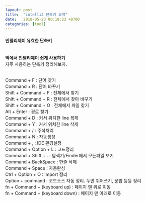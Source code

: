 ```yaml
---
layout: post
title:  "intelliJ 단축키 요약"
date:   2018-05-23 00:18:23 +0700
categories: [tool]
---
```


#### 인텔리제이 유효한 단축키 <br><br>

**맥에서 인텔리제이 쉽게 사용하기**  
자주 사용하는 단축키 정리해보자.<br><br>

Command + F : 단어 찾기  
Command + R : 단어 바꾸기  
Shift + Command + F : 전체에서 찾기  
Shift + Command + R : 전체에서 찾아 바꾸기  
Shift + Command + O : 전체에서 파일 찾기  
Alt + Enter : 경로 찾기  
Command + D : 커서 위치한 line 복제  
Command + Y : 커서 위치한 line 삭제    
Command + / : 주석처리  
Command + N : 자동생성  
Command + , : IDE 환경설정  
Command + Option + L : 코드정리  
Command + Shift + . : 탐색기/Finder에서 모든파일 보기  
Command + BackSpace : 한줄 삭제  
Command + Space : 자동완성  
Ctrl + Option + O : Import 정리  
Option + command :  코드소스 자동 정리. 두번 뛰어쓰기, 문법 등등 정리  
fn + Command + (keyboard up) : 페이지 맨 위로 이동  
fn + Command + (keyboard down) : 페이지 맨 아래로 이동  




<br><br><br><br><br><br><br><br>
